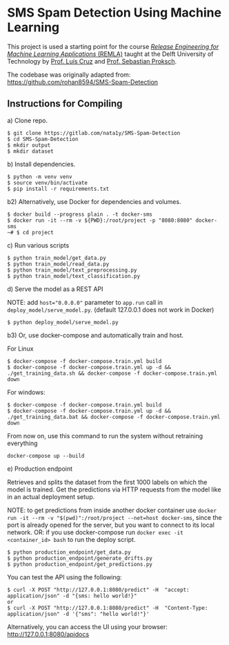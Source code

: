<!-- ![pylint](https://nata1y.gitlab.io/SMS-Spam-Detection/pyling.svg) -->

# SMS Spam Detection Using Machine Learning

This project is used a starting point for the course [*Release Engineering for Machine Learning Applications* (REMLA)] taught at the Delft University of Technology by [Prof. Luís Cruz] and [Prof. Sebastian Proksch].

The codebase was originally adapted from: https://github.com/rohan8594/SMS-Spam-Detection

## Instructions for Compiling

a) Clone repo.

```
$ git clone https://gitlab.com/nata1y/SMS-Spam-Detection
$ cd SMS-Spam-Detection
$ mkdir output
$ mkdir dataset
```

b) Install dependencies.

```
$ python -m venv venv
$ source venv/bin/activate
$ pip install -r requirements.txt
```

b2) Alternatively, use Docker for dependencies and volumes.

```
$ docker build --progress plain . -t docker-sms
$ docker run -it --rm -v ${PWD}:/root/project -p "8080:8080" docker-sms
~# $ cd project
```

c) Run various scripts

```
$ python train_model/get_data.py
$ python train_model/read_data.py
$ python train_model/text_preprocessing.py
$ python train_model/text_classification.py
```

d) Serve the model as a REST API

NOTE: add `host="0.0.0.0"` parameter to `app.run` call in `deploy_model/serve_model.py`. (default 127.0.0.1 does not work in Docker)

```
$ python deploy_model/serve_model.py
```

b3) Or, use docker-compose and automatically train and host.

For Linux
```
$ docker-compose -f docker-compose.train.yml build
$ docker-compose -f docker-compose.train.yml up -d && ./get_training_data.sh && docker-compose -f docker-compose.train.yml down
```
For windows:
```
$ docker-compose -f docker-compose.train.yml build
$ docker-compose -f docker-compose.train.yml up -d && ./get_training_data.bat && docker-compose -f docker-compose.train.yml down
```

From now on, use this command to run the system without retraining everything
```
docker-compose up --build
```

e) Production endpoint

Retrieves and splits the dataset from the first 1000 labels on which the model is trained. 
Get the predictions via HTTP requests from the model like in an actual deployment setup.

NOTE: to get predictions from inside another docker container use `docker run -it --rm -v "$(pwd)":/root/project --net=host docker-sms`, since the port is already opened for the server, but you want to connect to its local network.
OR: if you use docker-compose run `docker exec -it <container_id> bash` to run the deploy script.

```
$ python production_endpoint/get_data.py
$ python production_endpoint/generate_drifts.py
$ python production_endpoint/get_predictions.py
```

You can test the API using the following:

```
$ curl -X POST "http://127.0.0.1:8080/predict" -H  "accept: application/json" -d "{sms: hello world!}"
or
$ curl -X POST "http://127.0.0.1:8080/predict" -H  "Content-Type: application/json" -d '{"sms": "hello world!"}'
```

Alternatively, you can access the UI using your browser: http://127.0.0.1:8080/apidocs

[*Release Engineering for Machine Learning Applications* (REMLA)]: https://se.ewi.tudelft.nl/remla/ 
[Prof. Luís Cruz]: https://luiscruz.github.io/
[Prof. Sebastian Proksch]: https://proks.ch/
